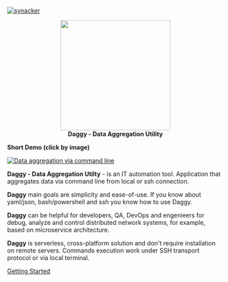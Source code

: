 [![synacker](https://circleci.com/gh/synacker/daggy.svg?style=svg)](https://circleci.com/gh/synacker/daggy)

<p align="center">
  <img width="256" height="256" src="daggy_logo.svg">
  <br/>
  <b>Daggy - Data Aggregation Utility</b>
</p>

**Short Demo (click by image)**

[![Data aggregation via command line](http://img.youtube.com/vi/tweXV0dvSbc/0.jpg)](http://www.youtube.com/watch?v=tweXV0dvSbc "Daggy - Data Aggregation Utility")

**Daggy - Data Aggregation Utilty** - is an IT automation tool. Application that aggregates data via command line from local or ssh connection.

**Daggy** main goals are simplicity and ease-of-use. If you know about yaml/json, bash/powershell and ssh you know how to use Daggy. 

**Daggy** can be helpful for developers, QA, DevOps and engenieers for debug, analyze and control distributed network systems, for example, based on microservice architecture. 

**Daggy** is serverless, cross-platform solution and don't require installation on remote servers. Commands execution work under SSH transport protocol or via local terminal.

[Getting Started](https://docs.daggy.dev/getting-started)
